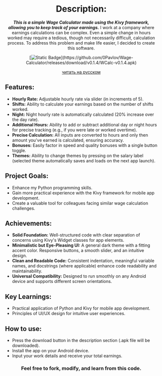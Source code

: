 <div align="center">

# Description:

***This is a simple Wage Calculator made using the Kivy framework, allowing you to keep track of your earnings.***
I work at a company where earnings calculations can be complex. Even a simple change in hours worked may require a tedious, though not necessarily difficult, calculation process. To address this problem and make life easier, I decided to create this software.

[![Static Badge](https://img.shields.io/badge/DOWNLOAD-APK%20v0.1.4-white?style=for-the-badge&logo=android&logoColor=white&logoSize=auto&labelColor=black&link=**https://github.com/0Pavlov/Wage-Calculator/releases/download/v0.1.4/WCalc-v0.1.4.apk**)](https://github.com/0Pavlov/Wage-Calculator/releases/download/v0.1.4/WCalc-v0.1.4.apk)

[читать на русском](https://github.com/0Pavlov/Wage-Calculator/blob/master/README.ru.md)

</div> 

## Features:

  - **Hourly Rate:** Adjustable hourly rate via slider (in increments of 5).
  - **Shifts:** Ability to calculate your earnings based on the number of shifts worked.
  - **Night:** Night hourly rate is automatically calculated (20% increase over the day rate).
  - **Additional Hours:** Ability to add or subtract additional day or night hours for precise tracking (e.g., if you were late or worked overtime).
  - **Precise Calculation:** All inputs are converted to hours and only then amount you've earned is calculated, ensuring accuracy.
  - **Bonuses:** Easily factor in speed and quality bonuses with a single button toggle.
  - **Themes:** Ability to change themes by pressing on the salary label (selected theme automatically saves and loads on the next app launch).

## Project Goals:

  - Enhance my Python programming skills.
  - Gain more practical experience with the Kivy framework for mobile app development.
  - Create a valuable tool for colleagues facing similar wage calculation challenges.

## Achievements:

  - **Solid Foundation:** Well-structured code with clear separation of concerns using Kivy's Widget classes for app elements.
  - **Minimalistic but Eye-Pleasing UI:** A general dark theme with a fitting accent color. Responsive buttons, a smooth slider, and an intuitive design.
  - **Clean and Readable Code:** Consistent indentation, meaningful variable names, and docstrings (where applicable) enhance code readability and maintainability.
  - **Universal Compatibility:** Designed to run smoothly on any Android device and supports different screen orientations.

## Key Learnings:

  - Practical application of Python and Kivy for mobile app development.
  - Principles of UI/UX design for intuitive user experiences.

## How to use:

  - Press the download button in the description section (.apk file will be downloaded).
  - Install the app on your Android device.
  - Input your work details and receive your total earnings.

<div align="center">

###  **Feel free to fork, modify, and learn from this code.**

</div> 
